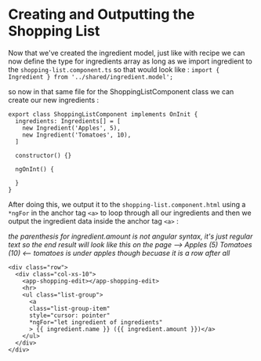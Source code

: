 # Creating and Outputting the Shopping List

Now that we've created the ingredient model, just like with recipe we can now define the type for ingredients array as long as we import ingredient to the `shopping-list.component.ts` so that would look like :
`import { Ingredient } from '../shared/ingredient.model';`

so now in that same file for the ShoppingListComponent class we can create our new ingredients :

```
export class ShoppingListComponent implements OnInit {
  ingredients: Ingredients[] = [
    new Ingredient('Apples', 5),
    new Ingredient('Tomatoes', 10),
  ]

  constructor() {}

  ngOnInt() {

  }
}
```

After doing this, we output it to the `shopping-list.component.html`
using a `*ngFor` in the anchor tag `<a>` to loop through all our ingredients and then we output the ingredient data inside the anchor tag `<a>` :

_the parenthesis for ingredient.amount is not angular syntax, it's just regular text so the end result will look like this on the page --> Apples (5) Tomatoes (10) <-- tomatoes is under apples though becuase it is a row after all_

```
<div class="row">
  <div class="col-xs-10">
    <app-shopping-edit></app-shopping-edit>
    <hr>
    <ul class="list-group">
      <a
      class="list-group-item"
      style="cursor: pointer"
      *ngFor="let ingredient of ingredients"
      > {{ ingredient.name }} ({{ ingredient.amount }})</a>
    </ul>
  </div>
</div>
```
